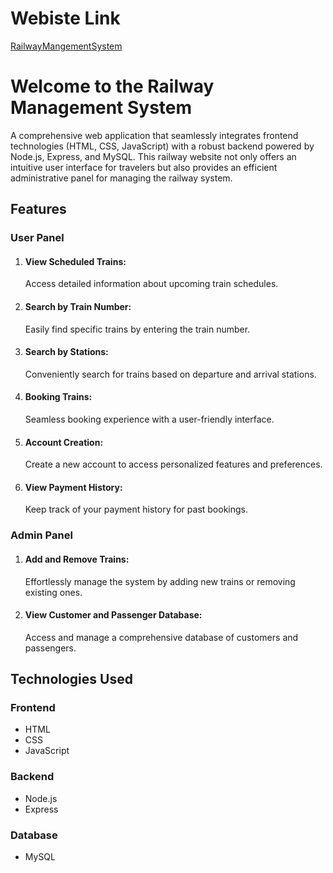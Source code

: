 <h1>Webiste Link</h1>
<a href="http://20.193.147.208/rail/public/">RailwayMangementSystem</a>
<h1>Welcome to the Railway Management System</h1>
A comprehensive web application that seamlessly integrates frontend technologies (HTML, CSS, JavaScript) with a robust backend powered by Node.js, Express, and MySQL. This railway website not only offers an intuitive user interface for travelers but also provides an efficient administrative panel for managing the railway system.  
<h2>Features</h2>

<h3>User Panel</h3>
 <ol>
        <li>
            <h4>View Scheduled Trains:</h4>
              Access detailed information about upcoming train schedules.  
        </li>
        <li>
            <h4>Search by Train Number:</h4>
              Easily find specific trains by entering the train number.  
        </li>
        <li>
            <h4>Search by Stations:</h4>
              Conveniently search for trains based on departure and arrival stations.  
        </li>
        <li>
            <h4>Booking Trains:</h4>
              Seamless booking experience with a user-friendly interface.  
        </li>
        <li>
            <h4>Account Creation:</h4>
              Create a new account to access personalized features and preferences.  
        </li>
        <li>
            <h4>View Payment History:</h4>
              Keep track of your payment history for past bookings.  
        </li>
    </ol>

 <h3>Admin Panel</h3>

 <ol>
        <li>
            <h4>Add and Remove Trains:</h4>
              Effortlessly manage the system by adding new trains or removing existing ones.  
        </li>
        <li>
            <h4>View Customer and Passenger Database:</h4>
              Access and manage a comprehensive database of customers and passengers.  
        </li>
    </ol>

<h2>Technologies Used</h2>

<h3>Frontend</h3>
    <ul>
        <li>HTML</li>
        <li>CSS</li>
        <li>JavaScript</li>
    </ul>

<h3>Backend</h3>
    <ul>
        <li>Node.js</li>
        <li>Express</li>
    </ul>

 <h3>Database</h3>
    <ul>
        <li>MySQL</li>
    </ul>
